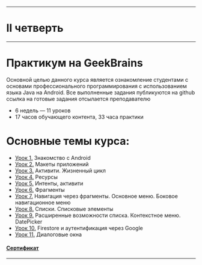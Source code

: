 ___
# II четверть
___
# Практикум на GeekBrains
Основной целью данного курса является ознакомление студентами с основами профессионального программирования с использованием языка Java на Android.
Все выполненные задания публикуются на github ссылка на готовые задания отсылается преподавателю

* 6 недель — 11 уроков
* 17 часов обучающего контента, 33 часа практики

# Основные темы курса:
* [Урок 1.](https://github.com/zurbaevi/Introduction-to-Android/tree/main/geekbrains/lesson1) Знакомство с Android
* [Урок 2.](https://github.com/zurbaevi/Introduction-to-Android/tree/main/geekbrains/lesson2) Макеты приложений
* [Урок 3.](https://github.com/zurbaevi/Introduction-to-Android/tree/main/geekbrains/lesson3) Активити. Жизненный цикл
* [Урок 4.](https://github.com/zurbaevi/Introduction-to-Android/tree/main/geekbrains/lesson4) Ресурсы
* [Урок 5.](https://github.com/zurbaevi/Introduction-to-Android/tree/main/geekbrains/lesson5) Интенты, активити
* [Урок 6.](https://github.com/zurbaevi/Introduction-to-Android/tree/main/geekbrains/lesson6) Фрагменты
* [Урок 7.](https://github.com/zurbaevi/Introduction-to-Android/tree/main/geekbrains/lesson7) Навигация через фрагменты. Основное меню. Боковое навигационное меню
* [Урок 8.](https://github.com/zurbaevi/Introduction-to-Android/tree/main/geekbrains/lesson8) Списки. Списковые элементы
* [Урок 9.](https://github.com/zurbaevi/Introduction-to-Android/tree/main/geekbrains/lesson9) Расширенные возможности списка. Контекстное меню. DatePicker
* [Урок 10.](https://github.com/zurbaevi/Introduction-to-Android/tree/main/geekbrains/lesson10) Firestore и аутентификация через Google
* [Урок 11.](https://github.com/zurbaevi/Introduction-to-Android/tree/main/geekbrains/lesson11) Диалоговые окна
#### [Сертификат](https://geekbrains.ru/certificates/1197317)
____
